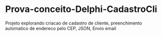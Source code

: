 # Prova-conceito-Delphi-CadastroCli
Projeto explorando criacao de cadastro de cliente, preenchimento automatico de endereco pelo CEP, JSON, Envio email
